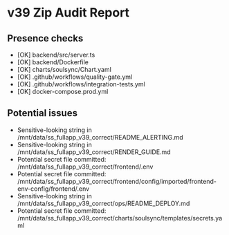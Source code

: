 # v39 Zip Audit Report

## Presence checks
- [OK] backend/src/server.ts
- [OK] backend/Dockerfile
- [OK] charts/soulsync/Chart.yaml
- [OK] .github/workflows/quality-gate.yml
- [OK] .github/workflows/integration-tests.yml
- [OK] docker-compose.prod.yml

## Potential issues
- Sensitive-looking string in /mnt/data/ss_fullapp_v39_correct/README_ALERTING.md
- Sensitive-looking string in /mnt/data/ss_fullapp_v39_correct/RENDER_GUIDE.md
- Potential secret file committed: /mnt/data/ss_fullapp_v39_correct/frontend/.env
- Potential secret file committed: /mnt/data/ss_fullapp_v39_correct/frontend/config/imported/frontend-env-config/frontend/.env
- Sensitive-looking string in /mnt/data/ss_fullapp_v39_correct/ops/README_DEPLOY.md
- Potential secret file committed: /mnt/data/ss_fullapp_v39_correct/charts/soulsync/templates/secrets.yaml
